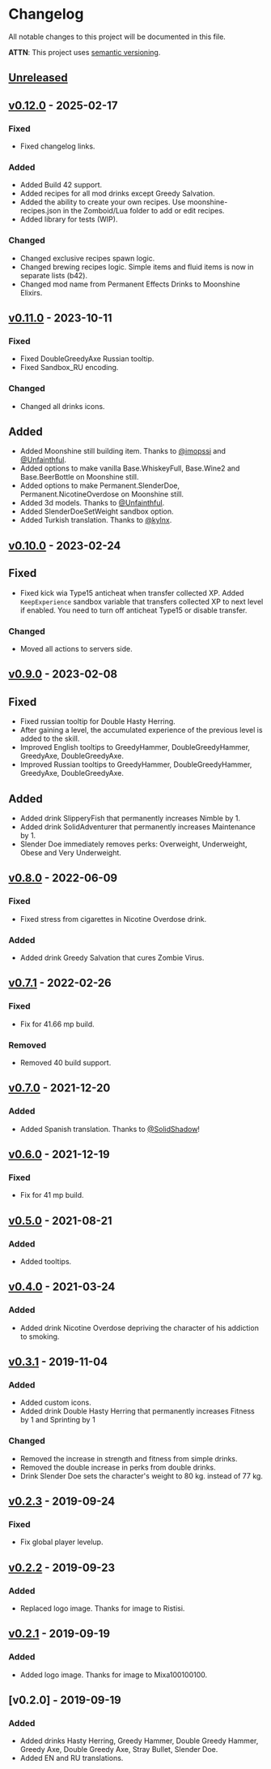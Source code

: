 # Changelog
All notable changes to this project will be documented in this file.

**ATTN**: This project uses [semantic versioning](http://semver.org/).

## [Unreleased]

## [v0.12.0] - 2025-02-17
### Fixed
- Fixed changelog links.

### Added
- Added Build 42 support.
- Added recipes for all mod drinks except Greedy Salvation.
- Added the ability to create your own recipes. Use moonshine-recipes.json in the Zomboid/Lua folder to add or edit recipes.
- Added library for tests (WIP).

### Changed
- Changed exclusive recipes spawn logic.
- Changed brewing recipes logic. Simple items and fluid items is now in separate lists (b42).
- Changed mod name from Permanent Effects Drinks to Moonshine Elixirs.

## [v0.11.0] - 2023-10-11
### Fixed
- Fixed DoubleGreedyAxe Russian tooltip.
- Fixed Sandbox_RU encoding.

### Changed
- Changed all drinks icons.

## Added
- Added Moonshine still building item. Thanks to [@imopssi](http://steamcommunity.com/profiles/76561198041180030) and [@Unfainthful](https://steamcommunity.com/profiles/76561198072217531).
- Added options to make vanilla Base.WhiskeyFull, Base.Wine2 and Base.BeerBottle on Moonshine still. 
- Added options to make Permanent.SlenderDoe, Permanent.NicotineOverdose on Moonshine still.
- Added 3d models. Thanks to [@Unfainthful](https://steamcommunity.com/profiles/76561198072217531).
- Added SlenderDoeSetWeight sandbox option.
- Added Turkish translation. Thanks to [@kylnx](https://steamcommunity.com/profiles/76561199200666453).

## [v0.10.0] - 2023-02-24
## Fixed
- Fixed kick wia Type15 anticheat when transfer collected XP. Added `KeepExperience` sandbox variable that transfers collected XP to next level if enabled. You need to turn off anticheat Type15 or disable transfer.

### Changed
- Moved all actions to servers side.

## [v0.9.0] - 2023-02-08
## Fixed
- Fixed russian tooltip for Double Hasty Herring.
- After gaining a level, the accumulated experience of the previous level is added to the skill.
- Improved English tooltips to GreedyHammer, DoubleGreedyHammer, GreedyAxe, DoubleGreedyAxe.
- Improved Russian tooltips to GreedyHammer, DoubleGreedyHammer, GreedyAxe, DoubleGreedyAxe.

## Added
- Added drink SlipperyFish that permanently increases Nimble by 1.
- Added drink SolidAdventurer that permanently increases Maintenance by 1.
- Slender Doe immediately removes perks: Overweight, Underweight, Obese and Very Underweight.

## [v0.8.0] - 2022-06-09
### Fixed
- Fixed stress from cigarettes in Nicotine Overdose drink.

### Added
- Added drink Greedy Salvation that cures Zombie Virus.

## [v0.7.1] - 2022-02-26
### Fixed
- Fix for 41.66 mp build.

### Removed
- Removed 40 build support.

## [v0.7.0] - 2021-12-20
### Added
- Added Spanish translation. Thanks to [@SolidShadow](https://steamcommunity.com/profiles/76561198170110257)!

## [v0.6.0] - 2021-12-19
### Fixed
- Fix for 41 mp build.

## [v0.5.0] - 2021-08-21
### Added
- Added tooltips.

## [v0.4.0] - 2021-03-24
### Added
- Added drink Nicotine Overdose depriving the character of his addiction to smoking.

## [v0.3.1] - 2019-11-04
### Added
- Added custom icons.
- Added drink Double Hasty Herring that permanently increases Fitness by 1 and Sprinting by 1 

### Changed
- Removed the increase in strength and fitness from simple drinks.
- Removed the double increase in perks from double drinks.
- Drink Slender Doe sets the character's weight to 80 kg. instead of 77 kg.

## [v0.2.3] - 2019-09-24
### Fixed
- Fix global player levelup.

## [v0.2.2] - 2019-09-23
### Added
- Replaced logo image. Thanks for image to Ristisi.

## [v0.2.1] - 2019-09-19
### Added
- Added logo image. Thanks for image to Mixa100100100.

## [v0.2.0] - 2019-09-19
### Added
- Added drinks Hasty Herring, Greedy Hammer, Double Greedy Hammer, Greedy Axe, Double Greedy Axe, Stray Bullet, 
Slender Doe. 
- Added EN and RU translations.

[Unreleased]: https://github.com/openzomboid/permanent-effects-drinks/compare/v0.12.0...HEAD
[v0.12.0]: https://github.com/openzomboid/permanent-effects-drinks/compare/v0.11.0...v0.12.0
[v0.11.0]: https://github.com/openzomboid/permanent-effects-drinks/compare/v0.10.0...v0.11.0
[v0.10.0]: https://github.com/openzomboid/permanent-effects-drinks/compare/v0.9.0...v0.10.0
[v0.9.0]: https://github.com/openzomboid/permanent-effects-drinks/compare/v0.8.0...v0.9.0
[v0.8.0]: https://github.com/openzomboid/permanent-effects-drinks/compare/v0.7.1...v0.8.0
[v0.7.1]: https://github.com/openzomboid/permanent-effects-drinks/compare/v0.7.0...v0.7.1
[v0.7.0]: https://github.com/openzomboid/permanent-effects-drinks/compare/v0.6.0...v0.7.0
[v0.6.0]: https://github.com/openzomboid/permanent-effects-drinks/compare/v0.5.0...v0.6.0
[v0.5.0]: https://github.com/openzomboid/permanent-effects-drinks/compare/v0.4.0...v0.5.0
[v0.4.0]: https://github.com/openzomboid/permanent-effects-drinks/compare/v0.3.1...v0.4.0
[v0.3.1]: https://github.com/openzomboid/permanent-effects-drinks/compare/v0.2.3...v0.3.1
[v0.2.3]: https://github.com/openzomboid/permanent-effects-drinks/compare/v0.2.2...v0.2.3
[v0.2.2]: https://github.com/openzomboid/permanent-effects-drinks/compare/v0.2.1...v0.2.2
[v0.2.1]: https://github.com/openzomboid/permanent-effects-drinks/compare/v0.2.0...v0.2.1
